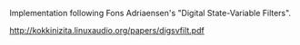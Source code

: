 Implementation following Fons Adriaensen's "Digital State-Variable Filters".

http://kokkinizita.linuxaudio.org/papers/digsvfilt.pdf

